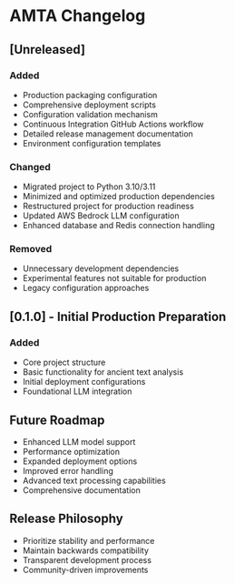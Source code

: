 # AMTA Changelog

## [Unreleased]
### Added
- Production packaging configuration
- Comprehensive deployment scripts
- Configuration validation mechanism
- Continuous Integration GitHub Actions workflow
- Detailed release management documentation
- Environment configuration templates

### Changed
- Migrated project to Python 3.10/3.11
- Minimized and optimized production dependencies
- Restructured project for production readiness
- Updated AWS Bedrock LLM configuration
- Enhanced database and Redis connection handling

### Removed
- Unnecessary development dependencies
- Experimental features not suitable for production
- Legacy configuration approaches

## [0.1.0] - Initial Production Preparation
### Added
- Core project structure
- Basic functionality for ancient text analysis
- Initial deployment configurations
- Foundational LLM integration

## Future Roadmap
- Enhanced LLM model support
- Performance optimization
- Expanded deployment options
- Improved error handling
- Advanced text processing capabilities
- Comprehensive documentation

## Release Philosophy
- Prioritize stability and performance
- Maintain backwards compatibility
- Transparent development process
- Community-driven improvements
